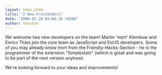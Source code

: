 ```yaml
---
layout: news_item
title: "2 New Frontenders"
date: "2008-01-24 01:04:36 +0200"
author: torsten
---
```


We welcome two new developers on the team! Martin 'mort' Klemkow and Enrico Thies join the core team as JavaScript and ExtJS developers.
Some of you may already know mort from the Friendly-Hacks-Section - he is the programmer of the extension "Simplestats"
(which is great and was going to be part of the next version anyhow).

We're looking forward to your ideas and improvements!